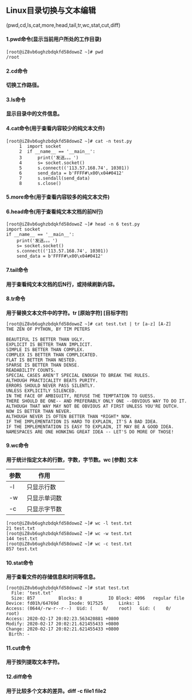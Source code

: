 ## Linux目录切换与文本编辑
(pwd,cd,ls,cat,more,head,tail,tr,wc,stat,cut,diff)

#### 1.pwd命令(显示当前用户所处的工作目录)

```
[root@iZ8vb6ughzbdqkfd58dowoZ ~]# pwd
/root
```
#### 2.cd命令
**切换工作路径。**
#### 3.ls命令
**显示目录中的文件信息。**

#### 4.cat命令(用于查看内容较少的纯文本文件)
```
[root@iZ8vb6ughzbdqkfd58dowoZ ~]# cat -n test.py
     1	import socket  
     2	if __name__ == '__main__':
     3	    print('发送。。。')
     4	    s= socket.socket()  
     5	    s.connect(('113.57.168.74', 10301))  
     6	    send_data = b'FFFF#\x00\x04#0412'
     7	    s.sendall(send_data)  
     8	    s.close()  

```
#### 5.more命令(用于查看内容较多的纯文本文件)

#### 6.head命令(用于查看纯文本文档的前N行)

```
[root@iZ8vb6ughzbdqkfd58dowoZ ~]# head -n 6 test.py
import socket  
if __name__ == '__main__':
    print('发送。。。')
    s= socket.socket()  
    s.connect(('113.57.168.74', 10301))  
    send_data = b'FFFF#\x00\x04#0412'
```
#### 7.tail命令
**用于查看纯文本文档的后N行，或持续刷新内容。**
#### 8.tr命令
**用于替换文本文件中的字符。tr [原始字符] [目标字符]**

```
[root@iZ8vb6ughzbdqkfd58dowoZ ~]# cat test.txt | tr [a-z] [A-Z]
THE ZEN OF PYTHON, BY TIM PETERS

BEAUTIFUL IS BETTER THAN UGLY.
EXPLICIT IS BETTER THAN IMPLICIT.
SIMPLE IS BETTER THAN COMPLEX.
COMPLEX IS BETTER THAN COMPLICATED.
FLAT IS BETTER THAN NESTED.
SPARSE IS BETTER THAN DENSE.
READABILITY COUNTS.
SPECIAL CASES AREN'T SPECIAL ENOUGH TO BREAK THE RULES.
ALTHOUGH PRACTICALITY BEATS PURITY.
ERRORS SHOULD NEVER PASS SILENTLY.
UNLESS EXPLICITLY SILENCED.
IN THE FACE OF AMBIGUITY, REFUSE THE TEMPTATION TO GUESS.
THERE SHOULD BE ONE-- AND PREFERABLY ONLY ONE --OBVIOUS WAY TO DO IT.
ALTHOUGH THAT WAY MAY NOT BE OBVIOUS AT FIRST UNLESS YOU'RE DUTCH.
NOW IS BETTER THAN NEVER.
ALTHOUGH NEVER IS OFTEN BETTER THAN *RIGHT* NOW.
IF THE IMPLEMENTATION IS HARD TO EXPLAIN, IT'S A BAD IDEA.
IF THE IMPLEMENTATION IS EASY TO EXPLAIN, IT MAY BE A GOOD IDEA.
NAMESPACES ARE ONE HONKING GREAT IDEA -- LET'S DO MORE OF THOSE!
```
#### 9.wc命令
**用于统计指定文本的行数，字数，字节数。wc [参数] 文本**

参数 | 作用
---|---
-l | 只显示行数
-w | 只显示单词数
-c | 只显示字节数

```
[root@iZ8vb6ughzbdqkfd58dowoZ ~]# wc -l test.txt
21 test.txt
[root@iZ8vb6ughzbdqkfd58dowoZ ~]# wc -w test.txt
144 test.txt
[root@iZ8vb6ughzbdqkfd58dowoZ ~]# wc -c test.txt
857 test.txt
```
#### 10.stat命令
**用于查看文件的存储信息和时间等信息。**

```
[root@iZ8vb6ughzbdqkfd58dowoZ ~]# stat test.txt
  File: ‘test.txt’
  Size: 857       	Blocks: 8          IO Block: 4096   regular file
Device: fd01h/64769d	Inode: 917525      Links: 1
Access: (0644/-rw-r--r--)  Uid: (    0/    root)   Gid: (    0/    root)
Access: 2020-02-17 20:02:23.563420881 +0800
Modify: 2020-02-17 20:02:21.621455433 +0800
Change: 2020-02-17 20:02:21.621455433 +0800
 Birth: -
```
#### 11.cut命令
**用于按列提取文本字符。**
#### 12.diff命令
**用于比较多个文本的差异。diff -c file1 file2**

